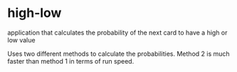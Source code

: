 # high-low
application that calculates the probability of the next card to have a high or low value

Uses two different methods to calculate the probabilities. Method 2 is much faster than method 1 in terms of run speed.
